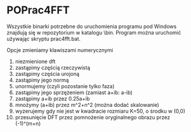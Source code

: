 # POPrac4FFT
Wszystkie binarki potrzebne do uruchomienia programu pod Windows znajdują się w repozytorium w katalogu \bin. Program można uruchomić używając skryptu prac4fft.bat.

Opcje zmieniamy klawiszami numerycznymi

1. niezmienione dft
2. zastąpimy częścią rzeczywistą
3. zastąpimy częścia urojoną
4. zastąpimy jego normą
5. unormujemy (czyli pozostanie tylko faza)
6. zastąpimy jego sprzężeniem (zamiast a+ib: a-ib)
7. zastąpimy a+ib przez 0.25a+ib
8. mnożymy (a+ib) przez m^2+n^2 (można dodać skalowanie)
9. wyzerujemy gdy nie jest w kwadracie rozmiaru K=50, o środku w (0,0)
0. przesunięcie DFT przez pomnożenie oryginalnego obrazu przez (-1)^(m+n)